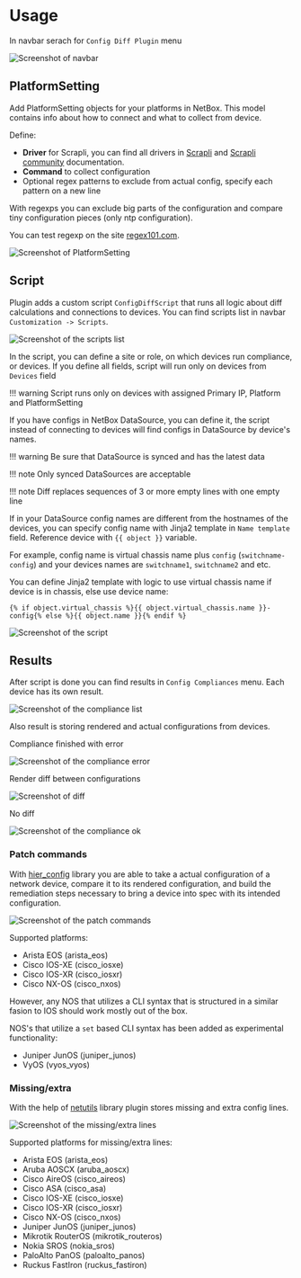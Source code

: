 
# Usage

In navbar serach for `Config Diff Plugin` menu

![Screenshot of navbar](media/screenshots/navbar.png)

## PlatformSetting

Add PlatformSetting objects for your platforms in NetBox. This model contains info about how to connect and what to collect from device.

Define:

- **Driver** for Scrapli, you can find all drivers in [Scrapli](https://github.com/carlmontanari/scrapli) and [Scrapli community](https://github.com/scrapli/scrapli_community) documentation.
- **Command** to collect configuration
- Optional regex patterns to exclude from actual config, specify each pattern on a new line

With regexps you can exclude big parts of the configuration and compare tiny configuration pieces (only ntp configuration).

You can test regexp on the site [regex101.com](https://regex101.com/).

![Screenshot of PlatformSetting](media/screenshots/platformsetting.png)

## Script

Plugin adds a custom script `ConfigDiffScript` that runs all logic about diff calculations and connections to devices.
You can find scripts list in navbar `Customization -> Scripts`.

![Screenshot of the scripts list](media/screenshots/script-list.png)

In the script, you can define a site or role, on which devices run compliance, or devices.
 If you define all fields, script will run only on devices from `Devices` field

!!! warning
    Script runs only on devices with assigned Primary IP, Platform and PlatformSetting

If you have configs in NetBox DataSource, you can define it, the script instead of connecting to devices will find configs in DataSource by device's names.

!!! warning
    Be sure that DataSource is synced and has the latest data

!!! note
    Only synced DataSources are acceptable

!!! note
    Diff replaces sequences of 3 or more empty lines with one empty line

If in your DataSource config names are different from the hostnames of the devices, you can specify config name with Jinja2 template in `Name template` field.
 Reference device with `{{ object }}` variable.

For example, config name is virtual chassis name plus `config` (`switchname-config`) and your devices names are `switchname1`, `switchname2` and etc.

You can define Jinja2 template with logic to use virtual chassis name if device is in chassis, else use device name:

```
{% if object.virtual_chassis %}{{ object.virtual_chassis.name }}-config{% else %}{{ object.name }}{% endif %}
```

![Screenshot of the script](media/screenshots/script.png)

## Results

After script is done you can find results in `Config Compliances` menu. Each device has its own result.

![Screenshot of the compliance list](media/screenshots/compliance-list.png)

Also result is storing rendered and actual configurations from devices.

Compliance finished with error

![Screenshot of the compliance error](media/screenshots/compliance-error.png)

Render diff between configurations

![Screenshot of diff](media/screenshots/compliance-diff.png)

No diff

![Screenshot of the compliance ok](media/screenshots/compliance-ok.png)

### Patch commands

With [hier_config](https://github.com/netdevops/hier_config) library you are able to take a actual configuration of a network device, compare it to its rendered configuration,
 and build the remediation steps necessary to bring a device into spec with its intended configuration.

![Screenshot of the patch commands](media/screenshots/compliance-patch.png)

Supported platforms:

* Arista EOS (arista_eos)
* Cisco IOS-XE (cisco_iosxe)
* Cisco IOS-XR (cisco_iosxr)
* Cisco NX-OS (cisco_nxos)

However, any NOS that utilizes a CLI syntax that is structured in a similar fasion to IOS should work mostly out of the box.

NOS's that utilize a `set` based CLI syntax has been added as experimental functionality:

* Juniper JunOS (juniper_junos)
* VyOS (vyos_vyos)

### Missing/extra

With the help of [netutils](https://github.com/networktocode/netutils) library plugin stores missing and extra config lines.

![Screenshot of the missing/extra lines](media/screenshots/compliance-missing-extra.png)

Supported platforms for missing/extra lines:

* Arista EOS (arista_eos)
* Aruba AOSCX (aruba_aoscx)
* Cisco AireOS (cisco_aireos)
* Cisco ASA (cisco_asa)
* Cisco IOS-XE (cisco_iosxe)
* Cisco IOS-XR (cisco_iosxr)
* Cisco NX-OS (cisco_nxos)
* Juniper JunOS (juniper_junos)
* Mikrotik RouterOS (mikrotik_routeros)
* Nokia SROS (nokia_sros)
* PaloAlto PanOS (paloalto_panos)
* Ruckus FastIron (ruckus_fastiron)
